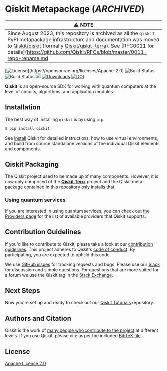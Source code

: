 # Qiskit Metapackage (_ARCHIVED_)


| ⚠️ NOTE                               | 
|------------------------------------------|
| Since August 2023, this repository is archived as all the  `qiskit` PyPI metapackage infrastructure and documentation was moved to [Qiskit/qiskit](https://github.com/Qiskit/qiskit) (formally [Qiskit/qiskit-terra](https://github.com/Qiskit/qiskit-terra)). See [RFC0011 for details](https://github.com/Qiskit/RFCs/blob/master/0011-repo-rename.md|

[![License](https://img.shields.io/github/license/Qiskit/qiskit-metapackage.svg?)](https://opensource.org/licenses/Apache-2.0)
![Build Status](https://github.com/Qiskit/qiskit-metapackage/actions/workflows/main.yml/badge.svg?branch=master)
![Build Status](https://github.com/Qiskit/qiskit-metapackage/actions/workflows/docs.yml/badge.svg?branch=master)
[![](https://img.shields.io/github/release/Qiskit/qiskit-metapackage.svg)](https://github.com/Qiskit/qiskit-metapackage/releases)
[![Downloads](https://pepy.tech/badge/qiskit)](https://pypi.org/project/qiskit/)
[![DOI](https://zenodo.org/badge/161550823.svg)](https://zenodo.org/badge/latestdoi/161550823)

**Qiskit** is an open-source SDK for working with quantum computers at the level of circuits, algorithms, and application modules.

## Installation

The best way of installing `qiskit` is by using `pip`:

```bash
$ pip install qiskit
```

See [install](https://qiskit.org/documentation/getting_started.html) Qiskit for detailed instructions, how to use virtual environments, and
build from source standalone versions of the individual Qiskit elements and components.

## Qiskit Packaging

The Qiskit project used to be made up of many components. However, it is now only comprised of the [**Qiskit Terra**](https://github.com/Qiskit/qiskit-terra)
project and the Qiskit meta-package contained in this repository only installs that.

### Using quantum services

If you are interested in using quantum services, you can check out [the Providers page](https://qiskit.org/providers/) for the list of available providers that Qiskit supports.

## Contribution Guidelines

If you'd like to contribute to Qiskit, please take a look at our
[contribution guidelines](https://qiskit.org/documentation/contributing_to_qiskit.html). This project adheres to Qiskit's [code of conduct](CODE_OF_CONDUCT.md). By participating, you are expected to uphold this code.

We use [GitHub issues](https://github.com/Qiskit/qiskit-metapackage/issues) for tracking requests and bugs. Please use our [Slack](https://qisk.it/join-slack) for discussion and simple questions. For questions that are more suited for a forum we use the Qiskit tag in the [Stack Exchange](https://quantumcomputing.stackexchange.com/questions/tagged/qiskit).

## Next Steps

Now you're set up and ready to check out our
[Qiskit Tutorials](https://github.com/Qiskit/qiskit-tutorials) repository.

## Authors and Citation

Qiskit is the work of [many people who contribute to the project](https://github.com/Qiskit/qiskit-terra/graphs/contributors) at
different levels. If you use Qiskit, please cite as per the included
[BibTeX file](https://github.com/Qiskit/qiskit-terra/blob/main/CITATION.bib).

## License

[Apache License 2.0](LICENSE.txt)
